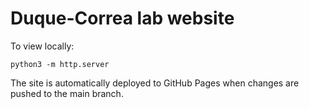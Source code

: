 # Duque-Correa lab website

To view locally:

```
python3 -m http.server
```

The site is automatically deployed to GitHub Pages when changes are pushed to the main branch.